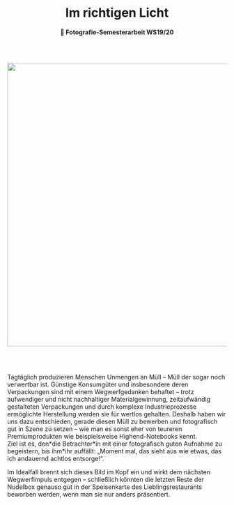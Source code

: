 <h1 align=center>Im richtigen Licht</h1>
<p align=center><b>📸 Fotografie-Semesterarbeit WS19/20</b></p>

<br>
<br>

<p align=center>
<img width="650" src="https://user-images.githubusercontent.com/30421456/73304644-f37e2400-4218-11ea-9511-30664ee0d057.png">
</p>

<br>
<br>

Tagtäglich produzieren Menschen Unmengen an Müll – Müll der sogar noch verwertbar ist. Günstige Konsumgüter und insbesondere deren Verpackungen sind mit einem Wegwerfgedanken behaftet – trotz aufwendiger und nicht nachhaltiger Materialgewinnung, zeitaufwändig gestalteten Verpackungen und durch komplexe Industrieprozesse ermöglichte Herstellung werden sie für wertlos gehalten. Deshalb haben wir uns dazu entschieden, gerade diesen Müll zu bewerben und fotografisch gut in Szene zu setzen – wie man es sonst eher von teureren Premiumprodukten wie beispielsweise Highend-Notebooks kennt.<br>
Ziel ist es, den\*die Betrachter\*in mit einer fotografisch guten Aufnahme zu begeistern, bis ihm\*ihr auffällt: „Moment mal, das sieht aus wie etwas, das ich andauernd achtlos entsorge!“.

Im Idealfall brennt sich dieses Bild im Kopf ein und wirkt dem nächsten Wegwerfimpuls entgegen – schließlich könnten die letzten Reste der Nudelbox genauso gut in der Speisenkarte des Lieblingsrestaurants beworben werden, wenn man sie nur anders präsentiert.
